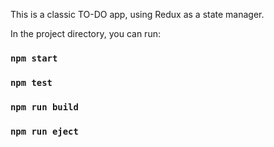 This is a classic TO-DO app, using Redux as a state manager. 

In the project directory, you can run:

### `npm start`

### `npm test`

### `npm run build`

### `npm run eject`